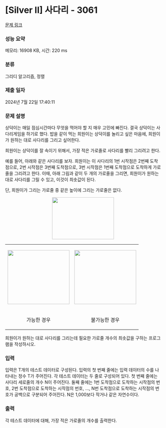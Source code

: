 # [Silver II] 사다리 - 3061 

[문제 링크](https://www.acmicpc.net/problem/3061) 

### 성능 요약

메모리: 16908 KB, 시간: 220 ms

### 분류

그리디 알고리즘, 정렬

### 제출 일자

2024년 7월 22일 17:40:11

### 문제 설명

<p>
	상덕이는 매일 점심시간마다 무엇을 먹어야 할 지 매우 고민에 빠진다. 결국 상덕이는 사다리게임을 하기로 했다. 밥을 같이 먹는 희원이는 상덕이를 놀리고 싶은 마음에, 희원이가 원하는 대로 사다리를 그리고 싶어한다.</p>
<p>
	희원이는 상덕이를 잘 속이기 위해서, 가장 적은 가로줄로 사다리를 빨리 그리려고 한다.</p>
<p>
	예를 들어, 아래와 같은 사다리를 보자. 희원이는 이 사다리의 1번 시작점은 2번째 도착점으로, 2번 시작점은 3번째 도착점으로, 3번 시작점은 1번째 도착점으로 도착하게 가로줄을 그리려고 한다. 이때, 아래 그림과 같이 두 개의 가로줄을 그리면, 희원이가 원하는 대로 사다리를 그릴 수 있고, 이것이 최솟값이 된다.</p>
<p>
	단, 희원이가 그리는 가로줄 중 같은 높이에 그리는 가로줄은 없다.</p>
<p style="text-align: center;">
	<img alt="" src="" style="width: 200px; height: 136px;"></p>
<table class="table table-bordered">
	<tbody>
		<tr>
			<td style="text-align:center;">
				<p>
					<img alt="" src="https://www.acmicpc.net/upload/images/l1.png" style="width: 200px; height: 175px;"></p>
			</td>
			<td style="text-align:center;">
				<p>
					<img alt="" src="" style="width: 200px; height: 175px;"></p>
			</td>
		</tr>
		<tr>
			<td style="text-align:center;">
				<p>
					가능한 경우</p>
			</td>
			<td style="text-align:center;">
				<p>
					불가능한 경우</p>
			</td>
		</tr>
	</tbody>
</table>
<p>
	 </p>
<p>
	 </p>
<p>
	희원이가 원하는 대로 사다리를 그리는데 필요한 가로줄 개수의 최솟값을 구하는 프로그램을 작성하시오.</p>

### 입력 

 <p>
	입력은 T개의 테스트 데이터로 구성된다. 입력의 첫 번째 줄에는 입력 데이터의 수를 나타내는 정수 T가 주어진다. 각 테스트 데이터는 두 줄로 구성되어 있다. 첫 번째 줄에는 사다리 세로줄의 개수 N이 주어진다. 둘째 줄에는 1번 도착점으로 도착하는 시작점의 번호, 2번 도착점으로 도착하는 시작점의 번호, …, N번 도착점으로 도착하는 시작점의 번호가 공백으로 구분되어 주어진다. N은 1,000보다 작거나 같은 자연수이다. </p>

### 출력 

 <p>
	각 테스트 데이터에 대해, 가장 적은 가로줄의 개수를 출력한다. </p>

